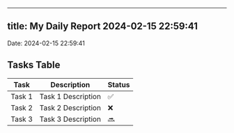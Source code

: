 
---
title: My Daily Report 2024-02-15 22:59:41
---

Date: 2024-02-15 22:59:41

## Tasks Table

| Task | Description | Status |
|------|-------------|--------|
| Task 1 | Task 1 Description | ✅ |
| Task 2 | Task 2 Description | ❌ |
| Task 3 | Task 3 Description | 🔜 |
